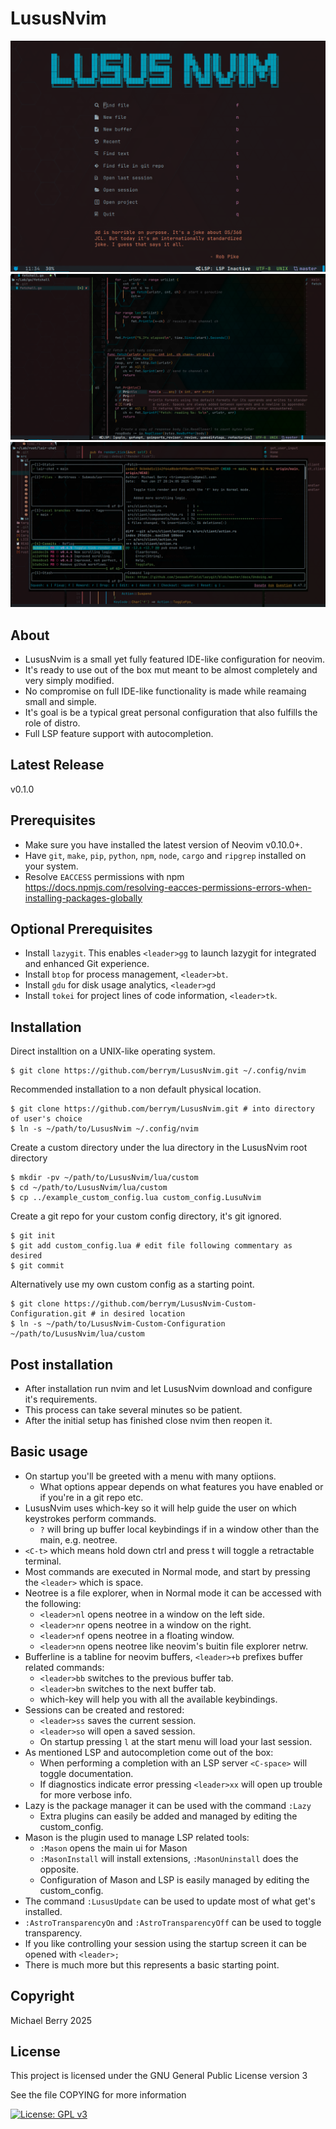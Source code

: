 # LususNvim

![Alt text](screenshots/lususnvim_alpha.png)
![Alt text](screenshots/lususnvim_editing.png)
![Alt text](screenshots/lususnvim_lazygit.png)

## About

- LususNvim is a small yet fully featured IDE-like configuration for neovim.
- It's ready to use out of the box mut meant to be almost completely and very simply modified.
- No compromise on full IDE-like functionality is made while reamaing small and simple.
- It's goal is be a typical great personal configuration that also fulfills the role of distro.
- Full LSP feature support with autocompletion.


## Latest Release

v0.1.0


## Prerequisites

- Make sure you have installed the latest version of Neovim v0.10.0+.
- Have `git`, `make`, `pip`, `python`, `npm`, `node`, `cargo` and `ripgrep` installed on your system.
- Resolve `EACCESS` permissions with npm https://docs.npmjs.com/resolving-eacces-permissions-errors-when-installing-packages-globally


## Optional Prerequisites

- Install `lazygit`. This enables `<leader>gg` to launch lazygit for integrated and enhanced Git experience.
- Install `btop` for process management, `<leader>bt`.
- Install `gdu` for disk usage analytics, `<leader>gd`
- Install `tokei` for project lines of code information, `<leader>tk`.


## Installation

Direct installtion on a UNIX-like operating system.

    $ git clone https://github.com/berrym/LususNvim.git ~/.config/nvim


Recommended installation to a non default physical location.

    $ git clone https://github.com/berrym/LususNvim.git # into directory of user's choice
    $ ln -s ~/path/to/LususNvim ~/.config/nvim


Create a custom directory under the lua directory in the LususNvim root directory

    $ mkdir -pv ~/path/to/LususNvim/lua/custom
    $ cd ~/path/to/LususNvim/lua/custom
    $ cp ../example_custom_config.lua custom_config.LusuNvim


Create a git repo for your custom config directory, it's git ignored.

    $ git init
    $ git add custom_config.lua # edit file following commentary as desired
    $ git commit


Alternatively use my own custom config as a starting point.

    $ git clone https://github.com/berrym/LususNvim-Custom-Configuration.git # in desired location
    $ ln -s ~/path/to/LususNvim-Custom-Configuration ~/path/to/LususNvim/lua/custom


## Post installation

- After installation run nvim and let LususNvim download and configure it's requirements.
- This process can take several minutes so be patient.
- After the initial setup has finished close nvim then reopen it.


## Basic usage

- On startup you'll be greeted with a menu with many optiions.
  - What options appear depends on what features you have enabled or if you're in a git repo etc.
- LususNvim uses which-key so it will help guide the user on which keystrokes perform commands.
  - `?` will bring up buffer local keybindings if in a window other than the main, e.g. neotree.
- `<C-t>` which means hold down ctrl and press t will toggle a retractable terminal.
- Most commands are executed in Normal mode, and start by pressing the `<leader>` which is space.
- Neotree is a file explorer, when in Normal mode it can be accessed with the following:
  - `<leader>nl` opens neotree in a window on the left side.
  - `<leader>nr` opens neotree in a window on the right.
  - `<leader>nf` opens neotree in a floating window.
  - `<leader>nn` opens neotree like neovim's buitin file explorer netrw.
- Bufferline is a tabline for neovim buffers, `<leader>+b` prefixes buffer related commands:
  - `<leader>bb` switches to the previous buffer tab.
  - `<leader>bn` switches to the next buffer tab.
  - which-key will help you with all the available keybindings.
- Sessions can be created and restored:
  - `<leader>ss` saves the current session.
  - `<leader>so` will open a saved session.
  - On startup pressing `l` at the start menu will load your last session.
- As mentioned LSP and autocompletion come out of the box:
  - When performing a completion with an LSP server `<C-space>` will toggle documentation.
  - If diagnostics indicate error pressing `<leader>xx` will open up trouble for more verbose info.
- Lazy is the package manager it can be used with the command `:Lazy`
  - Extra plugins can easily be added and managed by editing the custom_config.
- Mason is the plugin used to manage LSP related tools:
  - `:Mason` opens the main ui for Mason
  - `:MasonInstall` will install extensions, `:MasonUninstall` does the opposite.
  - Configuration of Mason and LSP is easily managed by editing the custom_config.
- The command `:LususUpdate` can be used to update most of what get's installed.
- `:AstroTransparencyOn` and `:AstroTransparencyOff` can be used to toggle transparency.
- If you like controlling your session using the startup screen it can be opened with `<leader>;`
- There is much more but this represents a basic starting point.


## Copyright

Michael Berry 2025


## License

This project is licensed under the GNU General Public License version 3

See the file COPYING for more information

[![License: GPL v3](https://img.shields.io/badge/License-GPLv3-blue.svg)](https://www.gnu.org/licenses/gpl-3.0)
